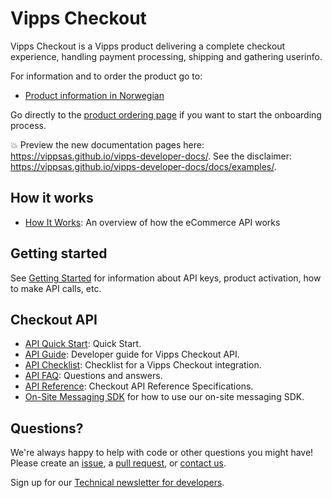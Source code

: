 <!-- START_METADATA
---
title: Introduction
sidebar_position: 1
hide_table_of_contents: true
pagination_next: null
pagination_prev: null
---
END_METADATA -->

# Vipps Checkout

Vipps Checkout is a Vipps product delivering a complete checkout experience, handling payment processing, shipping and gathering userinfo.

For information and to order the product go to:

* [Product information in Norwegian](https://www.vipps.no/produkter-og-tjenester/bedrift/ta-betalt-paa-nett/checkout/)

Go directly to the
[product ordering page](https://portal.vipps.no/register/vippscheckout)
if you want to start the onboarding process.

<!-- START_COMMENT -->

💥 Preview the new documentation pages here: <https://vippsas.github.io/vipps-developer-docs/>.
See the disclaimer: <https://vippsas.github.io/vipps-developer-docs/docs/examples/>.

<!-- END_COMMENT -->

## How it works

* [How It Works](https://vippsas.github.io/vipps-developer-docs/docs/APIs/ecom-api/vipps-ecom-api-howitworks): An overview of how the eCommerce API works

## Getting started

See
[Getting Started](https://vippsas.github.io/vipps-developer-docs/docs/vipps-developers/vipps-getting-started)
for information about API keys, product activation, how to make API calls, etc.

## Checkout API

* [API Quick Start](vipps-checkout-api-quick-start.md): Quick Start.
* [API Guide](vipps-checkout-api.md): Developer guide for Vipps Checkout API.
* [API Checklist](vipps-checkout-api-checklist.md): Checklist for a Vipps Checkout integration.
* [API FAQ](vipps-checkout-api-faq.md): Questions and answers.
* [API Reference](https://vippsas.github.io/vipps-developer-docs/api/checkout): Checkout API Reference Specifications.
* [On-Site Messaging SDK](vipps-checkout-on-site-messaging.md) for how to use our on-site messaging SDK.

## Questions?

We're always happy to help with code or other questions you might have!
Please create an [issue](https://github.com/vippsas/vipps-checkout-api/issues),
a [pull request](https://github.com/vippsas/vipps-checkout-api/pulls),
or [contact us](https://vippsas.github.io/vipps-developer-docs/docs/vipps-developers/contact).

Sign up for our [Technical newsletter for developers](https://vippsas.github.io/vipps-developer-docs/docs/vipps-developers/newsletters).
